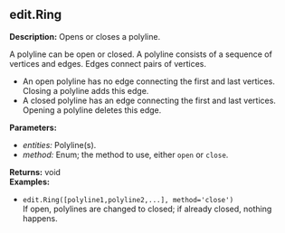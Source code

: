 ## edit.Ring  
  
  
**Description:** Opens or closes a polyline.


A polyline can be open or closed. A polyline consists of a sequence of vertices and edges.
Edges connect pairs of vertices.
- An open polyline has no edge connecting the first and last vertices. Closing a polyline
adds this edge.
- A closed polyline has an edge connecting the first and last vertices. Opening a polyline
deletes this edge.

  
  
**Parameters:**  
  * *entities:* Polyline(s).  
  * *method:* Enum; the method to use, either `open` or `close`.  
  
**Returns:** void  
**Examples:**  
  * `edit.Ring([polyline1,polyline2,...], method='close')`  
    If open, polylines are changed to closed; if already closed, nothing happens.
  
